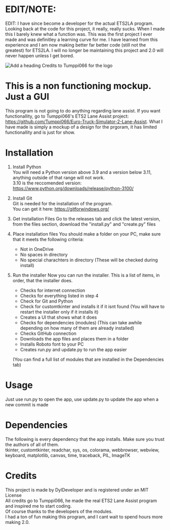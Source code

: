 # EDIT/NOTE:

EDIT: I have since become a developer for the actual ETS2LA program. Looking back at the code for this project, it really, really sucks. When I made this I barely knew what a function was. This was the first project I ever made and was definitley a learning curve for me. I have learned from this experience and I am now making better far better code (still not the greatest) for ETS2LA. I will no longer be maintaining this project and 2.0 will never happen unless I get bored.

![Add a heading](https://github.com/dylanb92010/Lane-Assist-Mockup/assets/110776467/63ba1ad3-880d-43eb-84eb-c5ee5d9b661d)
Credits to Tumppi066 for the logo

# This is a non functioning mockup. Just a GUI
This program is not going to do anything regarding lane assist.
If you want functionallity, go to Tumppi066's ETS2 Lane Assist project: 
https://github.com/Tumppi066/Euro-Truck-Simulator-2-Lane-Assist.
What I have made is simply a mockup of a design for the prgoram, it has limited functionallity and is just for show.

# Installation
1. Install Python <br>
   You will need a Python version above 3.9 and a version below 3.11, anything outside of that range will not work. <br>
   3.10 is the reccomended version: https://www.python.org/downloads/release/python-3100/
3. Install Git <br>
   Git is needed for the installation of the program. <br>
   You can get it here: https://gitforwindows.org/
5. Get installation Files
   Go to the releases tab and click the latest version, from the files section, download the "install.py" and "create.py" files
7. Place installation files
   You should make a folder on your PC, make sure that it meets the following criteria:
   - Not in OneDrive
   - No spaces in directory
   - No special charachters in directory
   (These will be checked during install)
8. Run the installer
   Now you can run the installer. This is a list of items, in order, that the installer does.
   - Checks for internet connection
   - Checks for everything listed in step 4
   - Check for Git and Python
   - Check for customtkinter and installs it if it isnt found (You will have to restart the installer only if it installs it)
   - Creates a UI that shows what it does
   - Checks for dependencies (modules) (This can take awhile depending on how many of them are already installed)
   - Checks GitHub connection
   - Downloads the app files and places them in a folder
   - Installs Roboto font to your PC
   - Creates run.py and update.py to run the app easier <br>
   
   (You can find a full list of modules that are installed in the Dependencies tab)

# Usage 
Just use run.py to open the app, use update.py to update the app when a new commit is made

# Dependencies
The following is every dependency that the app installs. Make sure you trust the authors of all of them. <br>
tkinter, customtkinter, readchar, sys, os, colorama, webbrowser, webview, keyboard, matplotlib, canvas, time, traceback, PIL, ImageTK

# Credits
This project is made by DylDeveloper and is registered under an MIT License <br>
All credits go to Tumppi066, he made the real ETS2 Lane Assist program and inspired me to start coding. <br>
Of course thanks to the developers of the modules. <br> 
I had a ton of fun making this program, and I cant wait to spend hours more making 2.0.
